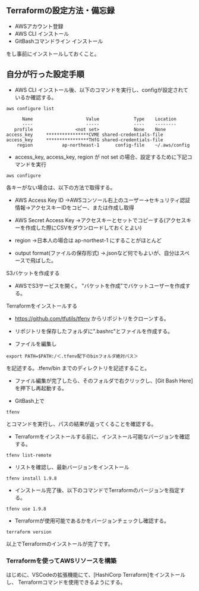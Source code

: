 ## Terraformの設定方法・備忘録

- AWSアカウント登録
- AWS CLI インストール
- GitBashコマンドライン インストール

をし事前にインストールしておくこと。

## 自分が行った設定手順

- AWS CLI インストール後、以下のコマンドを実行し、configが設定されているか確認する。

```console
aws configure list
```
```console
      Name                    Value             Type    Location
      ----                    -----             ----    --------
   profile                <not set>             None    None
access_key     ****************CVME shared-credentials-file
access_key     ****************THfG shared-credentials-file
    region           ap-northeast-1      config-file    ~/.aws/config
```

- access_key, access_key, region が not set の場合、設定するために下記コマンドを実行

```console
aws configure
```

各キーがない場合は、以下の方法で取得する。

- AWS Access Key ID
→AWSコンソール右上のユーザー→セキュリティ認証情報→アクセスキーIDをコピー、または作成し取得

- AWS Secret Access Key
→アクセスキーとセットでコピーする(アクセスキーを作成した際にCSVをダウンロードしておくとよい)

- region
→日本人の場合は ap-northest-1 にすることがほとんど

- output format(ファイルの保存形式)
→.jsonなど何でもよいが、自分はスペースで飛ばした。

S3バケットを作成する

- AWSでS3サービスを開く。 "バケットを作成"でバケットユーザーを作成する。

Terraformをインストールする

- https://github.com/tfutils/tfenv
からリポジトリをクローンする。

- リポジトリを保存したフォルダに".bashrc"とファイルを作成する。

- ファイルを編集し
```console
export PATH=$PATH:/＜.tfenv配下のbinフォルダ絶対パス＞
```
を記述する。.tfenv/bin までのディレクトリを記述すること。

- ファイル編集が完了したら、そのフォルダで右クリックし、[Git Bash Here]を押下し再起動する。

- GitBash上で
```console
tfenv
```
とコマンドを実行し、パスの結果が返ってくることを確認する。

- Terraformをインストールする前に、インストール可能なバージョンを確認する。
```console
tfenv list-remote
```

- リストを確認し、最新バージョンをインストール
```console
tfenv install 1.9.8
```

- インストール完了後、以下のコマンドでTerraformのバージョンを指定する。
```console
tfenv use 1.9.8
```

- Terraformが使用可能であるかをバージョンチェックし確認する。
```console
terraform version
```

以上でTerraformのインストールが完了です。

### Terraformを使ってAWSリソースを構築

はじめに、VSCodeの拡張機能にて、[HashiCorp Terraform]をインストールし、
Terraformコマンドを使用できるようにする。


